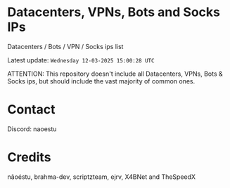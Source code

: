 # Datacenters, VPNs, Bots and Socks IPs
 
Datacenters / Bots / VPN / Socks ips list

Latest update: `Wednesday 12-03-2025 15:00:28 UTC` 

ATTENTION: This repository doesn't include all Datacenters, VPNs, Bots & Socks ips, 
but should include the vast majority of common ones.

# Contact
Discord: naoestu

# Credits
nãoéstu, brahma-dev, scriptzteam, ejrv, X4BNet and TheSpeedX
